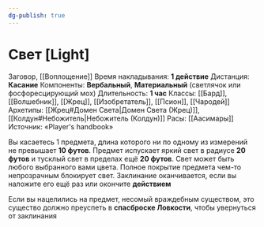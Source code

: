 ```yaml
---
dg-publish: true
---
```

# Свет [Light]
Заговор, [[Воплощение]]
Время накладывания: **1 действие**
Дистанция: **Касание**
Компоненты: **Вербальный**, **Материальный** (светлячок или фосфоресцирующий мох)
Длительность: **1 час**
Классы: [[Бард]], [[Волшебник]], [[Жрец]], [[Изобретатель]], [[Псион]], [[Чародей]]
Архетипы: [[Жрец#Домен Света|Домен Света (Жрец)]], [[Колдун#Небожитель|Небожитель (Колдун)]]
Расы: [[Аасимары]]
Источник: «Player's handbook»

Вы касаетесь 1 предмета, длина которого ни по одному из измерений не превышает **10 футов**. Предмет испускает яркий свет в радиусе **20 футов** и тусклый свет в пределах ещё **20 футов**. Свет может быть любого выбранного вами цвета. Полное покрытие предмета чем-то непрозрачным блокирует свет. Заклинание оканчивается, если вы наложите его ещё раз или окончите **действием**
  
Если вы нацелились на предмет, несомый враждебным существом, это существо должно преуспеть в **спасброске Ловкости**, чтобы увернуться от заклинания